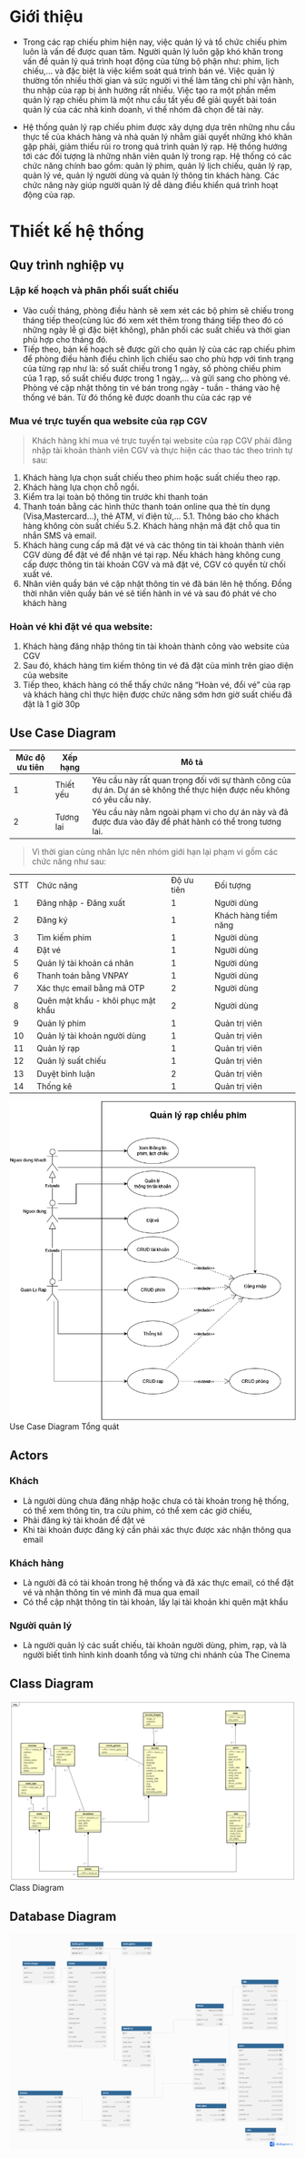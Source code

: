 # Giới thiệu

- Trong các rạp chiếu phim hiện nay, việc quản lý và tổ chức chiếu phim luôn là vấn đề được quan tâm. Người quản lý luôn
  gặp khó khăn trong vấn đề quản lý quá trình hoạt động của từng bộ phận như: phim, lịch chiếu,… và đặc biệt là việc
  kiểm soát quá trình bán vé. Việc quản lý thường tốn nhiều thời gian và sức người vì thế làm tăng chi phí vận hành, thu
  nhập của rạp bị ảnh hưởng rất nhiều. Việc tạo ra một phần mềm quản lý rạp chiếu phim là một nhu cầu tất yếu để giải
  quyết bài toán quản lý của các nhà kinh doanh, vì thế nhóm đã chọn đề tài này.

- Hệ thống quản lý rạp chiếu phim được xây dựng dựa trên những nhu cầu thực tế của khách hàng và nhà quản lý nhằm giải
  quyết những khó khăn gặp phải, giảm thiểu rủi ro trong quá trình quản lý rạp. Hệ thống hướng tới các đối tượng là
  những nhân viên quản lý trong rạp. Hệ thống có các chức năng chính bao gồm: quản lý phim, quản lý lịch chiếu, quản lý
  rạp, quản lý vé, quản lý người dùng và quản lý thông tin khách hàng. Các chức năng này giúp người quản lý dễ dàng điều
  khiển quá trình hoạt động của rạp.

# Thiết kế hệ thống

## Quy trình nghiệp vụ

###	Lập kế hoạch và phân phối suất chiếu
- Vào cuối tháng, phòng điều hành sẽ xem xét các bộ phim sẽ chiếu trong tháng tiếp theo(cùng lúc đó xem xét thêm trong tháng tiếp theo đó có những ngày lễ gì đặc biệt không), phân phối các suất chiếu và thời gian phù hợp cho tháng đó.
- Tiếp theo, bản kế hoạch sẽ được gửi cho quản lý của các rạp chiếu phim để phòng điều hành điều chỉnh lịch chiếu sao cho phù hợp với tình trạng của từng rạp như là: số suất chiếu trong 1 ngày, số phòng chiếu phim của 1 rạp, số suất chiếu được trong 1 ngày,... và gửi sang cho phòng vé. Phòng vé cập nhật thông tin vé bán trong ngày - tuần - tháng vào hệ thống vé bán. Từ đó thống kê được doanh thu của các rạp vé

###	Mua vé trực tuyến qua website của rạp CGV

> Khách hàng khi mua vé trực tuyến tại website của rạp CGV phải đăng nhập tài khoản thành viên CGV và thực hiện các thao tác theo trình tự sau:

1. Khách hàng lựa chọn suất chiếu theo phim hoặc suất chiếu theo rạp.
2. Khách hàng lựa chọn chỗ ngồi.
3. Kiểm tra lại toàn bộ thông tin trước khi thanh toán
4. Thanh toán bằng các hình thức thanh toán online qua thẻ tín dụng (Visa,Mastercard...), thẻ ATM, ví điện tử,...
5.1. Thông báo cho khách hàng không còn suất chiếu
5.2. Khách hàng nhận mã đặt chỗ qua tin nhắn SMS và email.
6. Khách hàng cung cấp mã đặt vé và các thông tin tài khoản thành viên CGV dùng để đặt vé để nhận vé tại rạp. Nếu khách hàng không cung cấp được thông tin tài khoản CGV và mã đặt vé, CGV có quyền từ chối xuất vé.
7. Nhân viên quầy bán vé cập nhật thông tin vé đã bán lên hệ thống. Đồng thời nhân viên quầy bán vé sẽ tiến hành in vé và sau đó phát vé cho khách hàng

###	Hoàn vé khi đặt vé qua website: 
1.	Khách hàng đăng nhập thông tin tài khoản thành công vào website của CGV
2.	Sau đó, khách hàng tìm kiếm thông tin vé đã đặt của mình trên giao diện của website
3.	Tiếp theo, khách hàng có thể thấy chức năng “Hoàn vé, đổi vé” của rạp và khách hàng chỉ thực hiện được chức năng sớm hơn giờ suất chiếu đã đặt là 1 giờ 30p





## Use Case Diagram


| Mức độ ưu tiên | Xếp hạng  | Mô tả                                                                                                                   |
| -------------- | --------- | ----------------------------------------------------------------------------------------------------------------------- |
| 1              | Thiết yếu | Yêu cầu này rất quan trọng đối với sự thành công của dự án. Dự án sẽ không thể thực hiện được nếu không có yêu cầu này. |
| 2              | Tương lai | Yêu cầu này nằm ngoài phạm vi cho dự án này và đã được đưa vào đây để phát hành có thể trong tương lai.                 |

> Vì thời gian cùng nhân lực nên nhóm giới hạn lại phạm vi gồm các chức năng như sau:

|   |   |   |   |
|---|---|---|---|
|STT|Chức năng|Độ ưu tiên|Đối tượng|
|1|Đăng nhập - Đăng xuất|1|Người dùng|
|2|Đăng ký|1|Khách hàng tiềm năng|
|3|Tìm kiếm phim|1|Người dùng|
|4|Đặt vé|1|Người dùng|
|5|Quản lý tài khoản cá nhân|1|Người dùng|
|6|Thanh toán bằng VNPAY|1|Người dùng|
|7|Xác thực email bằng mã OTP|2|Người dùng|
|8|Quên mật khẩu - khôi phục mật khẩu|2|Người dùng|
|9|Quản lý phim|1|Quản trị viên|
|10|Quản lý tài khoản người dùng|1|Quản trị viên|
|11|Quản lý rạp|1|Quản trị viên|
|12|Quản lý suất chiếu|1|Quản trị viên|
|13|Duyệt bình luận|2|Quản trị viên|
|14|Thống kê|1|Quản trị viên|

![Use Case Diagram](./document/Usecase-movie-booking-1-6-24.png)
Use Case Diagram Tổng quát

## Actors

### Khách 

- Là người dùng chưa đăng nhập hoặc chưa có tài khoản trong hệ thống, có thể xem thông tin, tra cứu phim, có thể xem các
  giờ chiếu,
- Phải đăng ký tài khoản để đặt vé
- Khi tài khoản được đăng ký cần phải xác thực được xác nhận thông qua email

### Khách hàng

- Là người đã có tài khoản trong hệ thống và đã xác thực email, có thể đặt vé và nhận thông tin vé mình đã mua qua email
- Có thể cập nhật thông tin tài khoản, lấy lại tài khoản khi quên mật khẩu

### Người quản lý 

- Là người quản lý các suất chiếu, tài khoản người dùng, phim, rạp, và là người biết tình hình kinh doanh tổng và từng
  chi nhánh của The Cinema
  
## Class Diagram

![Use Case Diagram](./document/classdiagram-1-6-24.png)
Class Diagram


## Database Diagram


![DATABASE](./document/database-1-6-24.png)


